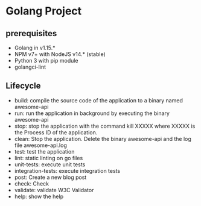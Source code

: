 # Golang Project

## prerequisites

- Golang in v1.15.\*
- NPM v7+ with NodeJS v14.\* (stable)
- Python 3 with pip module
- golangci-lint

## Lifecycle

- build: compile the source code of the application to a binary named awesome-api
- run: run the application in background by executing the binary awesome-api
- stop: stop the application with the command kill XXXXX where XXXXX is the Process ID of the application.
- clean: Stop the application. Delete the binary awesome-api and the log file awesome-api.log
- test: test the application
- lint: static linting on go files
- unit-tests: execute unit tests
- integration-tests: execute integration tests
- post:  Create a new blog post
- check: Check
- validate:  validate W3C Validator
- help: show the help
